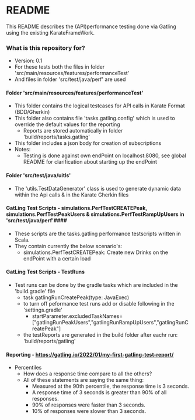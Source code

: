 # README #

This README describes the (API)performance testing done via Gatling using the existing KarateFrameWork.

### What is this repository for? ###

* Version: 0.1
* For these tests both the files in folder 'src/main/resources/features/performanceTest'
* And files in folder 'src/test/java/perf' are used

#### Folder 'src/main/resources/features/performanceTest' ####
* This folder contains the logical testcases for API calls in Karate Format (BDD/Gherkin)
* This folder also contains file 'tasks.gatling.config' which is used to override the default values for the reporting
  * Reports are stored automatically in folder 'build/reports/tasks.gatling'
* This folder includes a json body for creation of subscriptions
* Notes:
  * Testing is done against own endPoint on localhost:8080, see global README for clarification about starting up the endPoint


#### Folder 'src/test/java/uitls' ####
* The 'utils.TestDataGenerator' class is used to generate dynamic data within the Api calls & in the Karate Gherkin files

#### GatLing Test Scripts - simulations.PerfTestCREATEPeak, simulations.PerfTestPeakUsers &  simulations.PerfTestRampUpUsers in 'src/test/java/perf'####
* These scripts are the tasks.gatling performance testscripts written in Scala.
* They contain currently the below scenario's: 
  * simulations.PerfTestCREATEPeak: Create new Drinks on the endPoint with a certain load


#### GatLing Test Scripts - TestRuns ####
* Test runs can be done by the gradle tasks which are included in the 'build.gradle' file
  * task gatlingRunCreatePeak(type: JavaExec)
  * to turn off peformance test runs add or disable following in the 'settings.gradle'
    * startParameter.excludedTaskNames= ["gatlingRunPeakUsers","gatlingRunRampUpUsers","gatlingRunCreatePeak"]
  * the testReports are generated in the build folder after eachr run:  'build/reports/gatling'

#### Reporting - https://gatling.io/2022/01/my-first-gatling-test-report/ ####
* Percentiles
  * How does a response time compare to all the others?
  * All of these statements are saying the same thing:
    * Measured at the 90th percentile, the response time is 3 seconds.
    * A response time of 3 seconds is greater than 90% of all responses.
    * 90% of responses were faster than 3 seconds.
    * 10% of responses were slower than 3 seconds.
